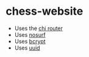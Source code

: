 # chess-website

- Uses the [chi router](https://github.com/go-chi/chi)
- Uses [nosurf](https://github.com/justinas/nosurf)
- Uses [bcrypt](golang.org/x/crypto/bcrypt)
- Uses [uuid](github.com/satori/go.uuid)
